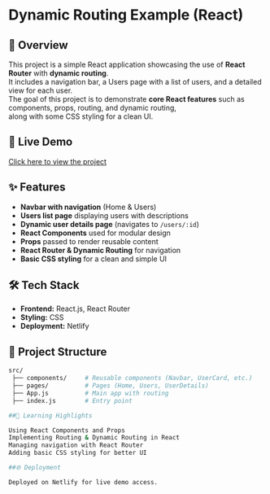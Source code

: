 # Dynamic Routing Example (React)

## 📌 Overview
This project is a simple React application showcasing the use of **React Router** with **dynamic routing**.  
It includes a navigation bar, a Users page with a list of users, and a detailed view for each user.  
The goal of this project is to demonstrate **core React features** such as components, props, routing, and dynamic routing,  
along with some CSS styling for a clean UI.  

## 🚀 Live Demo
[Click here to view the project](https://dynamicroutingeg.netlify.app/)

## ✨ Features
- **Navbar with navigation** (Home & Users)  
- **Users list page** displaying users with descriptions  
- **Dynamic user details page** (navigates to `/users/:id`)  
- **React Components** used for modular design  
- **Props** passed to render reusable content  
- **React Router & Dynamic Routing** for navigation  
- **Basic CSS styling** for a clean and simple UI  

## 🛠️ Tech Stack
- **Frontend:** React.js, React Router  
- **Styling:** CSS  
- **Deployment:** Netlify  

## 📂 Project Structure
```bash
src/
 ├── components/     # Reusable components (Navbar, UserCard, etc.)
 ├── pages/          # Pages (Home, Users, UserDetails)
 ├── App.js          # Main app with routing
 ├── index.js        # Entry point

##📖 Learning Highlights

Using React Components and Props
Implementing Routing & Dynamic Routing in React
Managing navigation with React Router
Adding basic CSS styling for better UI

##🌐 Deployment

Deployed on Netlify for live demo access.
